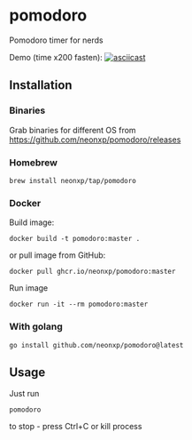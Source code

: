 # pomodoro
Pomodoro timer for nerds

Demo (time x200 fasten):
[![asciicast](https://asciinema.org/a/4yA20MpIGqgmnRrpQsqFfrJRU.svg)](https://asciinema.org/a/4yA20MpIGqgmnRrpQsqFfrJRU)

## Installation

### Binaries

Grab binaries for different OS from https://github.com/neonxp/pomodoro/releases

### Homebrew

```
brew install neonxp/tap/pomodoro
```

### Docker

Build image:

```shell
docker build -t pomodoro:master .
```

or pull image from GitHub:

```shell
docker pull ghcr.io/neonxp/pomodoro:master
```

Run image
```shell
docker run -it --rm pomodoro:master
```

### With golang
```
go install github.com/neonxp/pomodoro@latest
```

## Usage

Just run

```shell
pomodoro
```

to stop - press Ctrl+C or kill process
